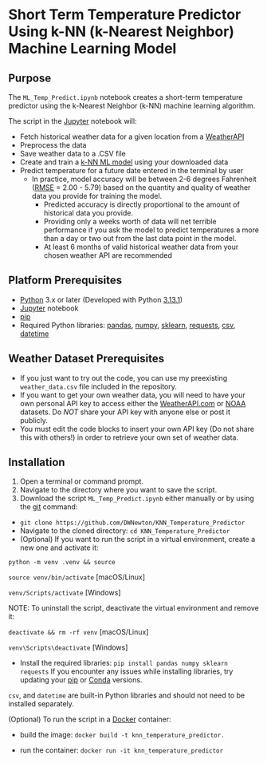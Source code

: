 # Short Term Temperature Predictor Using k-NN (k-Nearest Neighbor) Machine Learning Model

## Purpose

The `ML_Temp_Predict.ipynb` notebook creates a short-term temperature predictor using the k-Nearest Neighbor (k-NN) machine learning algorithm.

The script in the [Jupyter](https://jupyter.org/install) notebook will:

- Fetch historical weather data for a given location from a [WeatherAPI](https://www.weatherapi.com/)
- Preprocess the data
- Save weather data to a .CSV file
- Create and train a [k-NN ML model](https://www.geeksforgeeks.org/k-nearest-neighbours/) using your downloaded data
- Predict temperature for a future date entered in the terminal by user
 	- In practice, model accuracy will be between 2-6 degrees Fahrenheit ([RMSE](https://help.sap.com/docs/SAP_PREDICTIVE_ANALYTICS/41d1a6d4e7574e32b815f1cc87c00f42/5e5198fd4afe4ae5b48fefe0d3161810.html) = 2.00 - 5.79) based on the quantity and quality of weather data you provide for training the model.
  		- Predicted accuracy is directly proportional to the amount of historical data you provide.
  		- Providing only a weeks worth of data will net terrible performance if you ask the model to predict temperatures a more than a day or two out from the last data point in the model.
  		- At least 6 months of valid historical weather data from your chosen weather API are recommended

## Platform Prerequisites

- [Python](https://www.python.org/downloads/) 3.x or later (Developed with Python [3.13.1](https://www.python.org/downloads/release/python-3131/))
- [Jupyter](https://jupyter.org/install) notebook
- [pip](https://pypi.org/project/pip/#description)
- Required Python libraries: [pandas](https://pandas.pydata.org/docs/getting_started/install.html), [numpy](https://numpy.org/install/), [sklearn](https://scikit-learn.org/stable/install.html), [requests](https://pypi.org/project/requests/), [csv](https://docs.python.org/3/library/csv.html), [datetime](https://docs.python.org/3/library/datetime.html)

## Weather Dataset Prerequisites

- If you just want to try out the code, you can use my preexisting `weather_data.csv` file included in the repository.
- If you want to get your own weather data, you will need to have your own personal API key to access either the [WeatherAPI.com](https://www.weatherapi.com/signup.aspx) or [NOAA](https://www.ncdc.noaa.gov/cdo-web/token) datasets. Do *NOT* share your API key with anyone else or post it publicly.
- You must edit the code blocks to insert your own API key (Do not share this with others!) in order to retrieve your own set of weather data.

## Installation

1. Open a terminal or command prompt.
2. Navigate to the directory where you want to save the script.
3. Download the script `ML_Temp_Predict.ipynb` either manually or by using the [git](https://github.com/git-guides/install-git) command:
 - ```git clone https://github.com/DWNewton/KNN_Temperature_Predictor```
 - Navigate to the cloned directory: `cd KNN_Temperature_Predictor`
 - (Optional)
   If you want to run the script in a virtual environment, create a new one and activate it:

  `python -m venv .venv && source`

  `source venv/bin/activate` [macOS/Linux]

  `venv/Scripts/activate` [Windows]

  NOTE: To uninstall the script, deactivate the virtual environment and remove it:

  `deactivate && rm -rf venv` [macOS/Linux]
   
  `venv\Scripts\deactivate` [Windows]

 - Install the required libraries:
  ```pip install pandas numpy sklearn requests```
  If you encounter any issues while installing libraries, try updating your [pip](https://pypi.org/project/pip/#description) or [Conda](https://docs.conda.io/projects/conda/en/latest/user-guide/getting-started.html) versions.
  
  `csv`, and `datetime` are built-in Python libraries and should not need to be installed separately.

  (Optional)
   To run the script in a [Docker](https://www.docker.com/) container:

 - build the image: ```docker build -t knn_temperature_predictor.```
    
 - run the container: ```docker run -it knn_temperature_predictor```
